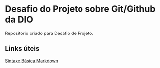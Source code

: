 # Desafio do Projeto sobre Git/Github da DIO
Repositório criado para Desafio de Projeto.

## Links úteis
[Sintaxe Básica Markdown](https://www.markdownguide.org/basic-syntax/)
